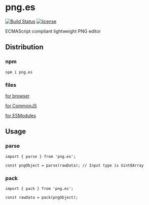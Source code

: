 # png.es

[![Build Status](https://travis-ci.org/zprodev/png.es.svg?branch=master)](https://travis-ci.org/zprodev/zlib.es)
[![license](https://img.shields.io/github/license/zprodev/png.es.svg)](LICENSE)

ECMAScript compliant lightweight PNG editor

## Distribution

### npm

```
npm i png.es
```

### files

[for browser](https://github.com/zprodev/png.es/tree/master/dist/browser)

[for CommonJS](https://github.com/zprodev/png.es/tree/master/dist/cjs)

[for ESModules](https://github.com/zprodev/png.es/tree/master/dist/esm)

## Usage

### parse

```
import { parse } from 'png.es';

const pngObject = parse(rawData); // Input type is Uint8Array
```

### pack

```
import { pack } from 'png.es';

const rawData = pack(pngObject);
```
